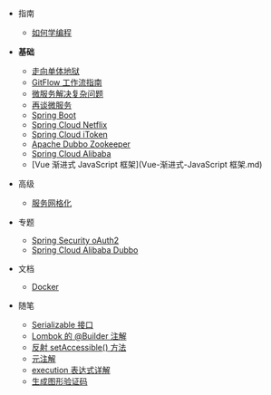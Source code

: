 * 指南
  * [如何学编程](/#如何学编程)
* **基础**
  * [走向单体地狱](走向单体地狱.md)
  * [GitFlow 工作流指南](2019-05-14/)
  * [微服务解决复杂问题](微服务解决复杂问题.md)
  * [再谈微服务](再谈微服务.md)
  * [Spring Boot](Spring-Boot.md)
  * [Spring Cloud Netflix](Spring-Cloud-Netflix.md)
  * [Spring Cloud iToken](Spring-Cloud-iToken.md)
  * [Apache Dubbo Zookeeper](Apache-Dubbo-Zookeeper.md)
  * [Spring Cloud Alibaba](Spring-Cloud-Alibaba.md)
  * [Vue 渐进式 JavaScript 框架](Vue-渐进式-JavaScript 框架.md)
* 高级
  * [服务网格化]()
* 专题

  * [Spring Security oAuth2]()
  * [Spring Cloud Alibaba Dubbo](Spring-Cloud-Alibaba-Dubbo.md)
* 文档

  * [Docker](docs-docker/)
* 随笔
  * [Serializable 接口](Serializable接口.md)
  * [Lombok 的 @Builder 注解](Lombok的@Builder注解.md)
  * [反射 setAccessible() 方法](反射setAccessible()方法.md)
  * [元注解](元注解.md)
  * [execution 表达式详解](execution表达式详解.md)
  * [生成图形验证码](生成图形验证码.md)

